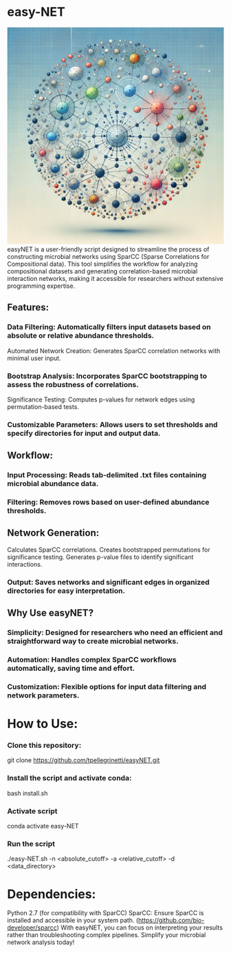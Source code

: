 # easy-NET
![Alt text](easy-NET.jpg)
easyNET is a user-friendly script designed to streamline the process of constructing microbial networks using SparCC (Sparse Correlations for Compositional data). This tool simplifies the workflow for analyzing compositional datasets and generating correlation-based microbial interaction networks, making it accessible for researchers without extensive programming expertise.

## Features:
### Data Filtering: Automatically filters input datasets based on absolute or relative abundance thresholds.
Automated Network Creation: Generates SparCC correlation networks with minimal user input.
### Bootstrap Analysis: Incorporates SparCC bootstrapping to assess the robustness of correlations.
Significance Testing: Computes p-values for network edges using permutation-based tests.
### Customizable Parameters: Allows users to set thresholds and specify directories for input and output data.

## Workflow:
### Input Processing: Reads tab-delimited .txt files containing microbial abundance data.
### Filtering: Removes rows based on user-defined abundance thresholds.

## Network Generation:
Calculates SparCC correlations.
Creates bootstrapped permutations for significance testing.
Generates p-value files to identify significant interactions.
### Output: Saves networks and significant edges in organized directories for easy interpretation.

## Why Use easyNET?
### Simplicity: Designed for researchers who need an efficient and straightforward way to create microbial networks.
### Automation: Handles complex SparCC workflows automatically, saving time and effort.
### Customization: Flexible options for input data filtering and network parameters.

# How to Use:
### Clone this repository:
git clone https://github.com/tpellegrinetti/easyNET.git

### Install the script and activate conda:
bash install.sh

### Activate script
conda activate easy-NET
### Run the script
./easy-NET.sh -n <absolute_cutoff> -a <relative_cutoff> -d <data_directory>

# Dependencies:
Python 2.7 (for compatibility with SparCC)
SparCC: Ensure SparCC is installed and accessible in your system path. (https://github.com/bio-developer/sparcc)
With easyNET, you can focus on interpreting your results rather than troubleshooting complex pipelines. Simplify your microbial network analysis today!
